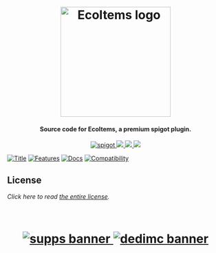 <h1 align="center">
  <br>
  <img src="https://i.imgur.com/nPWTJzV.png" alt="EcoItems logo" width="256">
  <br>
</h1>

<h4 align="center">Source code for EcoItems, a premium spigot plugin.</h4>

<p align="center">
    <a href="https://www.spigotmc.org/resources/ecoitems.94630/">
        <img alt="spigot" src="https://img.shields.io/badge/spigot-ecoitems-yellow?style=for-the-badge"/>
    </a>
    <a href="https://bstats.org/plugin/bukkit/EcoItems" alt="bstats servers">
        <img src="https://img.shields.io/bstats/servers/12205?color=yellow&style=for-the-badge"/>
    </a>
    <a href="https://bstats.org/plugin/bukkit/EcoItems" alt="bstats players">
        <img src="https://img.shields.io/bstats/players/12205?color=yellow&style=for-the-badge"/>
    </a>
    <a href="https://discord.gg/ZcwpSsE/" alt="Discord">
        <img src="https://img.shields.io/discord/452518336627081236?label=discord&style=for-the-badge&color=yellow"/>
    </a>
</p>

[![Title](https://i.imgur.com/XFSPL6M.png)]()
[![Features](https://i.imgur.com/dXKoMCL.png)]()
[![Docs](https://i.imgur.com/liqcxwv.png)](https://discord.gg/ZcwpSsE/)
[![Compatibility](https://i.imgur.com/6jm7fVS.png)]()

## License
*Click here to read [the entire license](https://github.com/Auxilor/EcoItems/blob/master/LICENSE.md).*

<h1 align="center">
  <br>
    <a href="http://gamersupps.gg/discount/Auxilor?afmc=Auxilor" target="_blank">
      <img src="https://i.imgur.com/uFDpBAC.png" alt="supps banner">
    </a>
    <a href="https://dedimc.promo/Auxilor" target="_blank">
      <img src="https://i.imgur.com/zdDLhFA.png" alt="dedimc banner">
    </a>
  <br>
</h1>
